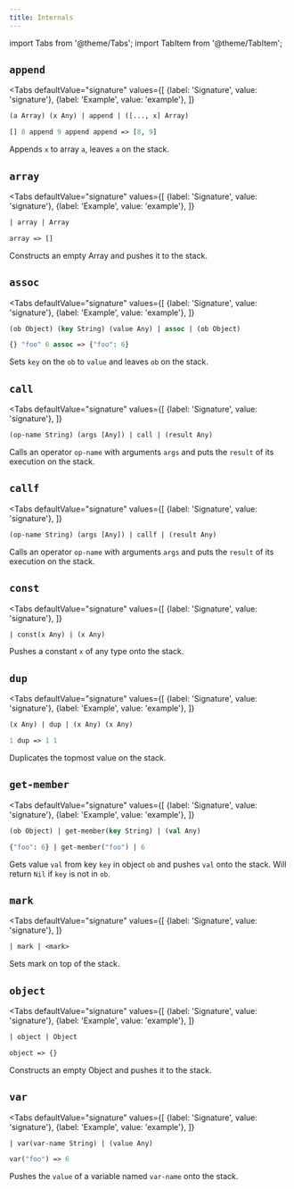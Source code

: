 ```yaml
---
title: Internals
---
```


import Tabs from '@theme/Tabs';
import TabItem from '@theme/TabItem';

## `append`

<Tabs
  defaultValue="signature"
  values={[
    {label: 'Signature', value: 'signature'},
    {label: 'Example', value: 'example'},
  ]}
>

<TabItem value="signature">

```clojure
(a Array) (x Any) | append | ([..., x] Array)
```

</TabItem>

<TabItem value="example">

```clojure
[] 8 append 9 append append => [8, 9]
```

</TabItem>

</Tabs>

Appends `x` to array `a`, leaves `a` on the stack.

## `array`

<Tabs
  defaultValue="signature"
  values={[
    {label: 'Signature', value: 'signature'},
    {label: 'Example', value: 'example'},
  ]}
>

<TabItem value="signature">

```clojure
| array | Array
```

</TabItem>

<TabItem value="example">

```clojure
array => []
```

</TabItem>

</Tabs>

Constructs an empty Array and pushes it to the stack.

## `assoc`

<Tabs
  defaultValue="signature"
  values={[
    {label: 'Signature', value: 'signature'},
    {label: 'Example', value: 'example'},
  ]}
>

<TabItem value="signature">

```clojure
(ob Object) (key String) (value Any) | assoc | (ob Object)
```

</TabItem>

<TabItem value="example">

```clojure
{} "foo" 6 assoc => {"foo": 6}
```

</TabItem>

</Tabs>

Sets `key` on the `ob` to `value` and leaves `ob` on the stack.

## `call`

<Tabs
  defaultValue="signature"
  values={[
    {label: 'Signature', value: 'signature'},
  ]}
>

<TabItem value="signature">

```clojure
(op-name String) (args [Any]) | call | (result Any)
```

</TabItem>

</Tabs>

Calls an operator `op-name` with arguments `args` and puts the `result` of its execution on the stack.

## `callf`

<Tabs
  defaultValue="signature"
  values={[
    {label: 'Signature', value: 'signature'},
  ]}
>

<TabItem value="signature">

```clojure
(op-name String) (args [Any]) | callf | (result Any)
```

</TabItem>

</Tabs>

Calls an operator `op-name` with arguments `args` and puts the `result` of its execution on the stack.

## `const`

<Tabs
  defaultValue="signature"
  values={[
    {label: 'Signature', value: 'signature'},
  ]}
>

<TabItem value="signature">

```clojure
| const(x Any) | (x Any)
```

</TabItem>

</Tabs>

Pushes a constant `x` of any type onto the stack.

## `dup`

<Tabs
  defaultValue="signature"
  values={[
    {label: 'Signature', value: 'signature'},
    {label: 'Example', value: 'example'},
  ]}
>

<TabItem value="signature">

```clojure
(x Any) | dup | (x Any) (x Any)
```

</TabItem>

<TabItem value="example">

```clojure
1 dup => 1 1
```

</TabItem>

</Tabs>

Duplicates the topmost value on the stack.

## `get-member`

<Tabs
  defaultValue="signature"
  values={[
    {label: 'Signature', value: 'signature'},
    {label: 'Example', value: 'example'},
  ]}
>

<TabItem value="signature">

```clojure
(ob Object) | get-member(key String) | (val Any)
```

</TabItem>

<TabItem value="example">

```clojure
{"foo": 6} | get-member("foo") | 6
```

</TabItem>

</Tabs>

Gets value `val` from key `key` in object `ob` and pushes `val` onto the stack.
Will return `Nil` if `key` is not in `ob`.

## `mark`

<Tabs
  defaultValue="signature"
  values={[
    {label: 'Signature', value: 'signature'},
  ]}
>

<TabItem value="signature">

```clojure
| mark | <mark>
```

</TabItem>

</Tabs>

Sets mark on top of the stack.

## `object`

<Tabs
  defaultValue="signature"
  values={[
    {label: 'Signature', value: 'signature'},
    {label: 'Example', value: 'example'},
  ]}
>

<TabItem value="signature">

```clojure
| object | Object
```

</TabItem>

<TabItem value="example">

```clojure
object => {}
```

</TabItem>

</Tabs>

Constructs an empty Object and pushes it to the stack.

## `var`

<Tabs
  defaultValue="signature"
  values={[
    {label: 'Signature', value: 'signature'},
    {label: 'Example', value: 'example'},
  ]}
>

<TabItem value="signature">

```clojure
| var(var-name String) | (value Any)
```

</TabItem>

<TabItem value="example">

```clojure
var("foo") => 6
```

</TabItem>

</Tabs>

Pushes the `value` of a variable named `var-name` onto the stack.
